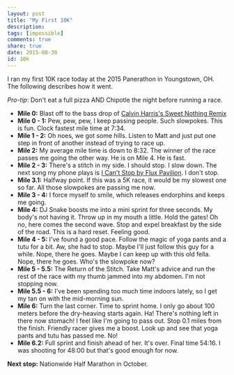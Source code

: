 ```yaml
---
layout: post
title: "My First 10K"
description:
tags: [impossible]
comments: true
share: true
date: 2015-08-30
id: 10k
---
```


I ran my first 10K race today at the 2015 Panerathon in Youngstown, OH. The following describes how it went.

*Pro-tip*: Don't eat a full pizza AND Chipotle the night before running a race. 

* **Mile 0:** Blast off to the bass drop of [Calvin Harris's Sweet Nothing Remix](https://youtu.be/17ozSeGw-fY?t=108)
* **Mile 0 - 1:** Pew, pew, pew, I keep passing people. Such slowpokes. This is fun. Clock fastest mile time at 7:34.
* **Mile 1 - 2:** Oh noes, we got some hills. Listen to Matt and just put one step in front of another instead of trying to race up.
* **Mile 2:** My average mile time is down to 8:32. The winner of the race passes me going the other way. He is on Mile 4. He is fast.
* **Mile 2 - 3:** There's a stitch in my side. I should stop. I slow down. The next song my phone plays is [I Can't Stop by Flux Pavilion](https://www.youtube.com/watch?v=hzExWz7KP5M). I don't stop. 
* **Mile 3.1:** Halfway point. If this was a 5K race, it would be my slowest one so far. All those slowpokes are passing me now.
* **Mile 3 - 4:** I force myself to smile, which releases endorphins and keeps me going.
* **Mile 4:** DJ Snake boosts me into a mini sprint for three seconds. My body's not having it. Throw up in my mouth a little. Hold the gates! Oh no, here comes the second wave. Stop and expel breakfast by the side of the road. This is a hard reset. Feeling good.
* **Mile 4 - 5:** I've found a good pace. Follow the magic of yoga pants and a tutu for a bit. Aw, she had to stop. Maybe I'll just follow this guy for a while. Nope, there he goes. Maybe I can keep up with this old fella. Nope, there he goes. Who's the slowpoke now?
* **Mile 5 - 5.5:** The Return of the Stitch. Take Matt's advice and run the rest of the race with my thumb jammed into my abdomen. I'm not stopping now.
* **Mile 5.5 - 6:** I've been spending too much time indoors lately, so I get my tan on with the mid-morning sun. 
* **Mile 6:** Turn the last corner. Time to sprint home. I only go about 100 meters before the dry-heaving starts again. Ha! There's nothing left in there now stomach! I feel like I'm going to pass out. Stop 0.1 miles from the finish. Friendly racer gives me a boost. Look up and see that yoga pants and tutu has passed me. No! 
* **Mile 6.2:** Full sprint and finish ahead of her. It's over. Final time 54:16. I was shooting for 48:00 but that's good enough for now.

**Next stop:** Nationwide Half Marathon in October. 
